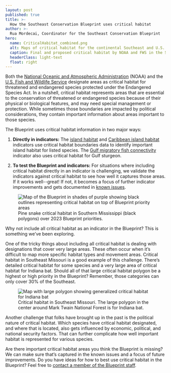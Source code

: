 ```yaml
---
layout: post
published: true
title: >-
  How the Southeast Conservation Blueprint uses critical habitat
author: >-
  Rua Mordecai, Coordinator for the Southeast Conservation Blueprint
hero:
  name: CriticalHabitat_combined.png
  alt: Maps of critical habitat for the continental Southeast and U.S. Caribbean showing numerous colorful polygons and lines covering much of the geography
  caption: Final and proposed critical habitat by NOAA and FWS in the SECAS geography.
  headerClass: light-text
  float: right
---
```

Both the [National Oceanic and Atmospheric Administration](https://www.fisheries.noaa.gov/national/endangered-species-conservation/critical-habitat) (NOAA) and the [U.S. Fish and Wildlife Service](https://www.fws.gov/sites/default/files/documents/critical-habitat-fact-sheet.pdf) designate areas as critical habitat for threatened and endangered species protected under the Endangered Species Act. In a nutshell, critical habitat represents areas that are essential to the conservation of threatened or endangered species because of their physical or biological features, and may need special management or protection. While sometimes those boundaries are impacted by political considerations, they contain important information about areas important to those species.  
 
The Blueprint uses critical habitat information in two major ways: 

1) **Directly in indicators:** The [island habitat](https://secas-fws.hub.arcgis.com/maps/fws::island-habitat-southeast-blueprint-indicator-2023/explore) and [Caribbean island habitat](https://secas-fws.hub.arcgis.com/maps/fws::caribbean-island-habitat-southeast-blueprint-indicator-2023/about) indicators use critical habitat boundaries data to identify important island habitat for listed species. The [Gulf migratory fish connectivity](https://secas-fws.hub.arcgis.com/maps/fws::gulf-migratory-fish-connectivity-southeast-blueprint-indicator-2023/about) indicator also uses critical habitat for Gulf sturgeon.

2) **To test the Blueprint and indicators:** For situations where including critical habitat directly in an indicator is challenging, we validate the indicators against critical habitat to see how well it captures those areas. If it works well--great! If not, it becomes a focus of further indicator improvements and gets documented in [known issues](https://secassoutheast.org/blueprint-known-issues).<!--more-->

<figure>
  <img src="http://secassoutheast.org/images/CriticalHabitat3.png" alt="Map of the Blueprint in shades of purple showing black outlines representing critical habitat on top of Blueprint priority areas"/>
  <figcaption>Pine snake critical habitat in Southern Mississippi (black polygons) over 2023 Blueprint priorities.</figcaption>
</figure>  
 
Why not include all critical habitat as an indicator in the Blueprint? This is something we’ve been exploring.  

One of the tricky things about including all critical habitat is dealing with designations that cover very large areas. These often occur when it’s difficult to map more specific habitat types and movement areas. Critical habitat in Southeast Missouri is a good example of this challenge. There’s detailed critical habitat for some species and a very large area of critical habitat for Indiana bat. Should all of that large critical habitat polygon be a highest or high priority in the Blueprint? Remember, those categories can only cover 30% of the Southeast. 

<figure>
  <img src="http://secassoutheast.org/images/CriticalHabitat4.png" alt="Map with large polygon showing generalized critical habitat for Indiana bat"/>
  <figcaption>Critical habitat in Southeast Missouri. The large polygon in the center around Mark Twain National Forest is for Indiana bat.</figcaption>
</figure>

Another challenge that folks have brought up in the past is the political nature of critical habitat. Which species have critical habitat designated, and where that is located, also gets influenced by economic, political, and national security factors. That can further complicate how well important habitat is represented for various species.  

Are there important critical habitat areas you think the Blueprint is missing? We can make sure that’s captured in the known issues and a focus of future improvements. Do you have ideas for how to best use critical habitat in the Blueprint? Feel free to [contact a member of the Blueprint staff](https://secassoutheast.org/staff). 
